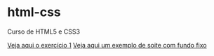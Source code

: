 # html-css
 Curso de HTML5 e CSS3


<a href="https://danielmendescruz.github.io/html-css/\exercícios\ex001\index1.html">Veja aqui o exercício 1</a>
<a href="https://danielmendescruz.github.io/html-css/\exercícios\ex019\fundo004.html">Veja aqui um exemplo de soite com fundo fixo</a>